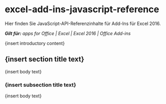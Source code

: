 
# excel-add-ins-javascript-reference
Hier finden Sie JavaScript-API-Referenzinhalte für Add-Ins für Excel 2016.

 _**Gilt für:** apps for Office | Excel | Excel 2016 | Office Add-ins_

{insert introductory content}

## {insert section title text}

{insert body text}


### {insert subsection title text}

{insert body text}

